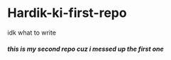# Hardik-ki-first-repo
idk what to write
<h5>this is my second repo cuz i messed up the first one</h5>
